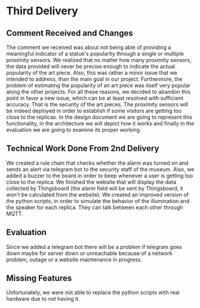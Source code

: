 # Third Delivery
## Comment Received and Changes
The comment we received was about not being able of providing a meaningful indicator of a statue's popularity through a single or multiple proximity sensors. 
We realized that no matter how many proximity sensors, the data provided will never be precise enough to indicate the actual popularity of the art piece. Also, this was rather a minor issue that we intended to address, than the main goal in our project. Furthermore, the problem of estimating the popularity of an art piece was itself very popular along the other projects.
For all these reasons, we decided to abandon this point in favor a new issue, which can be at least resolved with sufficient accuracy. That is the security of the art pieces. The proximity sensors will be indeed deployed in order to establish if some visitors are getting too close to the replicas. 
In the design document we are going to represent this functionality, in the architecture we will depict how it works and finally in the evaluation we are going to examine its proper working.
## Technical Work Done From 2nd Delivery
We created a rule chain that checks whether the alarm was turned on and sends an alert via telegram bot to the security staff of the museum. Also, we added a buzzer to the board in order to beep whenever a user is getting too close to the replica.
We finished the website that will display the data collected by Thingsboard (the alarm field will be sent by Thingsboard, it won't be calculated from the website).
We created an improved version of the python scripts, in order to simulate the behavior of the illumination and the speaker for each replica. They can talk between each other through MQTT.
## Evaluation
Since we added a telegram bot there will be a problem if telegram goes down maybe for server down or unreachable because of a network problem, outage or a website maintenance in progress.

## Missing Features
Unfortunately, we were not able to replace the python scripts with real hardware due to not having it.
